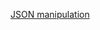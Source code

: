 

[JSON manipulation](https://stackoverflow.com/questions/2933126/what-are-good-cli-tools-for-json/14132863#14132863)
